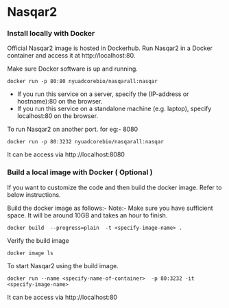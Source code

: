 # Nasqar2

### Install locally with Docker
Official Nasqar2 image is hosted in Dockerhub. Run Nasqar2 in a Docker container and access it at http://localhost:80.

Make sure Docker software is up and running. 

```
docker run -p 80:80 nyuadcorebio/nasqarall:nasqar
```

- If you run this service on a server, specify the (IP-address or hostname):80 on the browser.
- If you run this service on a standalone machine (e.g. laptop), specify localhost:80 on the browser.

To run Nasqar2 on another port. for eg:- 8080

```
docker run -p 80:3232 nyuadcorebio/nasqarall:nasqar
```
It can be access via http://localhost:8080

### Build a local image with Docker ( Optional )
If you want to customize the code and then build the docker image. Refer to below instructions. 




Build the docker image as follows:- 
Note:- Make sure you have sufficient space. It will be around 10GB and takes an hour to finish. 
```
docker build  --progress=plain  -t <specify-image-name> .
```

Verify the build image
```
docker image ls 
```

To start Nasqar2 using the build image.
```
docker run --name <specify-name-of-container>  -p 80:3232 -it <specify-image-name>
```
It can be access via http://localhost:80


